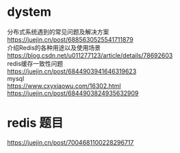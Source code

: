 # dystem

分布式系统遇到的常见问题及解决方案  
https://juejin.cn/post/6885630525541711879  
介绍Redis的各种用途以及使用场景  
https://blog.csdn.net/u011277123/article/details/78692603  
redis缓存一致性问题  
https://juejin.cn/post/6844903941646319623  
mysql  
https://www.cxyxiaowu.com/16302.html  
https://juejin.cn/post/6844903824935632909  

# redis 题目  
https://juejin.cn/post/7004681100228296717  

